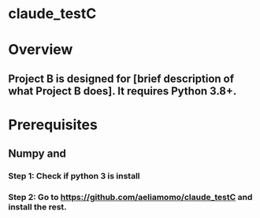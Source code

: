 # claude_testC

# Overview
## Project B is designed for [brief description of what Project B does]. It requires Python 3.8+.

# Prerequisites
## Numpy and


### Step 1: Check if python 3 is install
### Step 2: Go to https://github.com/aeliamomo/claude_testC and install the rest.
